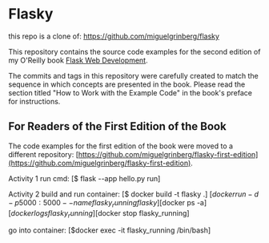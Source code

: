Flasky
======

this repo is a clone of: https://github.com/miguelgrinberg/flasky 

This repository contains the source code examples for the second edition of my O'Reilly book [Flask Web Development](http://www.flaskbook.com).

The commits and tags in this repository were carefully created to match the sequence in which concepts are presented in the book. Please read the section titled "How to Work with the Example Code" in the book's preface for instructions.

For Readers of the First Edition of the Book
--------------------------------------------

The code examples for the first edition of the book were moved to a different repository: [https://github.com/miguelgrinberg/flasky-first-edition](https://github.com/miguelgrinberg/flasky-first-edition).



Activity 1 
run cmd: [$ flask --app hello.py run]

Activity 2
build and run container:
[$ docker build -t flasky .]
[$docker run -d -p 5000:5000 --name flasky_running flasky]
[$docker ps -a]
[$docker logs flasky_running]
[$docker stop flasky_running]

go into container:
[$docker exec -it flasky_running /bin/bash]